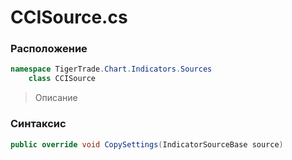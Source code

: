 
# CCISource.cs
### Расположение
```csharp
namespace TigerTrade.Chart.Indicators.Sources  
    class CCISource
```

> Описание

### Синтаксис
```csharp
public override void CopySettings(IndicatorSourceBase source)
```
